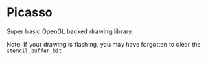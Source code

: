 # Picasso
Super basic OpenGL backed drawing library.

Note: If your drawing is flashing, you may have forgotten to clear the `stencil_buffer_bit`
